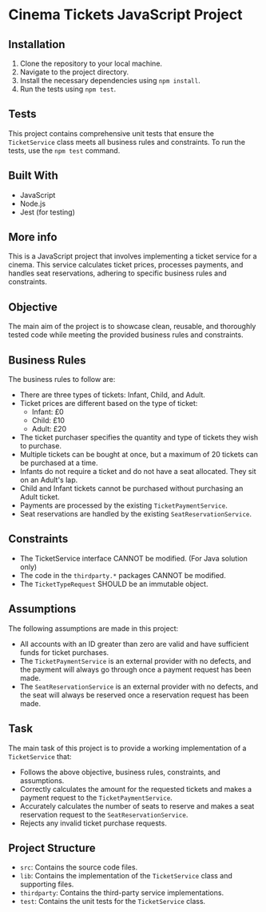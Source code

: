 # Cinema Tickets JavaScript Project

## Installation

1. Clone the repository to your local machine.
2. Navigate to the project directory.
3. Install the necessary dependencies using `npm install`.
4. Run the tests using `npm test`.

## Tests

This project contains comprehensive unit tests that ensure the `TicketService` class meets all business rules and constraints. To run the tests, use the `npm test` command.

## Built With

- JavaScript
- Node.js
- Jest (for testing)

## More info

This is a JavaScript project that involves implementing a ticket service for a cinema. This service calculates ticket prices, processes payments, and handles seat reservations, adhering to specific business rules and constraints.

## Objective

The main aim of the project is to showcase clean, reusable, and thoroughly tested code while meeting the provided business rules and constraints.

## Business Rules

The business rules to follow are:

- There are three types of tickets: Infant, Child, and Adult.
- Ticket prices are different based on the type of ticket:
  - Infant: £0
  - Child: £10
  - Adult: £20
- The ticket purchaser specifies the quantity and type of tickets they wish to purchase.
- Multiple tickets can be bought at once, but a maximum of 20 tickets can be purchased at a time.
- Infants do not require a ticket and do not have a seat allocated. They sit on an Adult's lap.
- Child and Infant tickets cannot be purchased without purchasing an Adult ticket.
- Payments are processed by the existing `TicketPaymentService`.
- Seat reservations are handled by the existing `SeatReservationService`.

## Constraints

- The TicketService interface CANNOT be modified. (For Java solution only)
- The code in the `thirdparty.*` packages CANNOT be modified.
- The `TicketTypeRequest` SHOULD be an immutable object.

## Assumptions

The following assumptions are made in this project:

- All accounts with an ID greater than zero are valid and have sufficient funds for ticket purchases.
- The `TicketPaymentService` is an external provider with no defects, and the payment will always go through once a payment request has been made.
- The `SeatReservationService` is an external provider with no defects, and the seat will always be reserved once a reservation request has been made.

## Task

The main task of this project is to provide a working implementation of a `TicketService` that:

- Follows the above objective, business rules, constraints, and assumptions.
- Correctly calculates the amount for the requested tickets and makes a payment request to the `TicketPaymentService`.
- Accurately calculates the number of seats to reserve and makes a seat reservation request to the `SeatReservationService`.
- Rejects any invalid ticket purchase requests.

## Project Structure

- `src`: Contains the source code files.
- `lib`: Contains the implementation of the `TicketService` class and supporting files.
- `thirdparty`: Contains the third-party service implementations.
- `test`: Contains the unit tests for the `TicketService` class.
